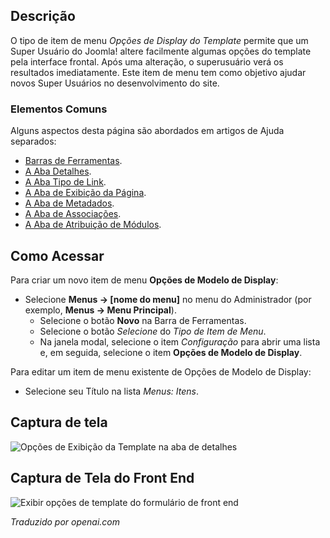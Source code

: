<!-- Filename: Help4.x:Menu_Item:_Display_Template_Options  / Display title: Exibir Opções de Modelo -->

## Descrição

O tipo de item de menu *Opções de Display do Template* permite que um Super Usuário do Joomla! altere facilmente algumas opções do template pela interface frontal. Após uma alteração, o superusuário verá os resultados imediatamente. Este item de menu tem como objetivo ajudar novos Super Usuários no desenvolvimento do site.

### Elementos Comuns

Alguns aspectos desta página são abordados em artigos de Ajuda separados:

* [Barras de Ferramentas](jdocmanual?article=help/common-elements/toolbars).
* [A Aba Detalhes](jdocmanual?article=help/menu-items-common/menu-item-details).
* [A Aba Tipo de Link](jdocmanual?article=help/menu-items-common/menu-item-link-type).
* [A Aba de Exibição da Página](jdocmanual?article=help/menu-items-common/menu-item-page-display).
* [A Aba de Metadados](jdocmanual?article=help/menu-items-common/menu-item-metadata).
* [A Aba de Associações](jdocmanual?article=help/common-elements/edit-associations).
* [A Aba de Atribuição de Módulos](jdocmanual?article=help/menu-items-common/menu-item-module-assignment).

## Como Acessar

Para criar um novo item de menu **Opções de Modelo de Display**:

- Selecione **Menus → \[nome do menu\]** no menu do Administrador
  (por exemplo, **Menus → Menu Principal**).
  - Selecione o botão **Novo** na Barra de Ferramentas.
  - Selecione o botão *Selecione* do *Tipo de Item de Menu*.
  - Na janela modal, selecione o item *Configuração* para abrir uma
    lista e, em seguida, selecione o item **Opções de Modelo de Display**.

Para editar um item de menu existente de Opções de Modelo de Display:

- Selecione seu Título na lista *Menus: Itens*.

## Captura de tela

![Opções de Exibição da Template na aba de detalhes](../../../ptbr/images/menu-items/configuration-display-template-options-details.png)

## Captura de Tela do Front End

![Exibir opções de template do formulário de front end](../../../en/images/menu-items/configuration-display-template-options-frontend.png)

*Traduzido por openai.com*

